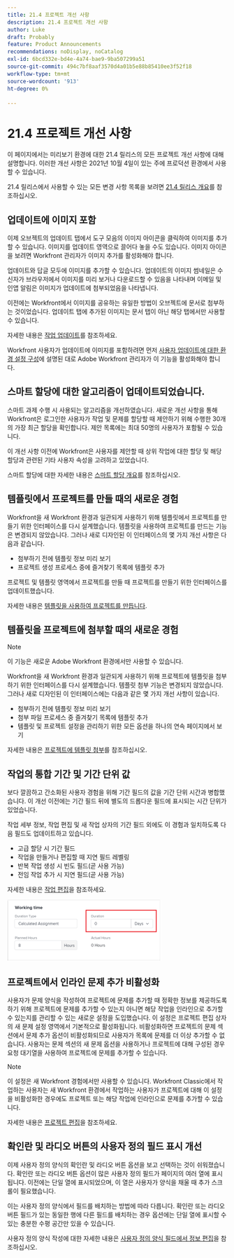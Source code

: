 ```yaml
---
title: 21.4 프로젝트 개선 사항
description: 21.4 프로젝트 개선 사항
author: Luke
draft: Probably
feature: Product Announcements
recommendations: noDisplay, noCatalog
exl-id: 6bcd332e-bd4e-4a74-bae9-9ba507299a51
source-git-commit: 494c7bf8aaf3570d4a01b5e88b85410ee3f52f18
workflow-type: tm+mt
source-wordcount: '913'
ht-degree: 0%

---
```


# 21.4 프로젝트 개선 사항

이 페이지에서는 미리보기 환경에 대한 21.4 릴리스의 모든 프로젝트 개선 사항에 대해 설명합니다. 이러한 개선 사항은 2021년 10월 4일이 있는 주에 프로덕션 환경에서 사용할 수 있습니다.

21.4 릴리스에서 사용할 수 있는 모든 변경 사항 목록을 보려면 [21.4 릴리스 개요](../../../product-announcements/product-releases/21.4-release-activity/21-4-release-overview.md)를 참조하십시오.

## 업데이트에 이미지 포함

이제 오브젝트의 업데이트 탭에서 도구 모음의 이미지 아이콘을 클릭하여 이미지를 추가할 수 있습니다. 이미지를 업데이트 영역으로 끌어다 놓을 수도 있습니다. 이미지 아이콘을 보려면 Workfront 관리자가 이미지 추가를 활성화해야 합니다.

업데이트와 답글 모두에 이미지를 추가할 수 있습니다. 업데이트의 이미지 썸네일은 수신자가 브라우저에서 이미지를 미리 보거나 다운로드할 수 있음을 나타내며 이메일 및 인앱 알림은 이미지가 업데이트에 첨부되었음을 나타냅니다.

이전에는 Workfront에서 이미지를 공유하는 유일한 방법이 오브젝트에 문서로 첨부하는 것이었습니다. 업데이트 탭에 추가된 이미지는 문서 탭이 아닌 해당 탭에서만 사용할 수 있습니다.

자세한 내용은 [작업 업데이트](../../../workfront-basics/updating-work-items-and-viewing-updates/update-work.md)를 참조하세요.

Workfront 사용자가 업데이트에 이미지를 포함하려면 먼저 [사용자 업데이트에 대한 환경 설정 구성](../../../administration-and-setup/set-up-workfront/system-tracked-update-feeds/configure-preferences-user-updates.md)에 설명된 대로 Adobe Workfront 관리자가 이 기능을 활성화해야 합니다.

## 스마트 할당에 대한 알고리즘이 업데이트되었습니다.

스마트 과제 수행 시 사용되는 알고리즘을 개선하였습니다. 새로운 개선 사항을 통해 Workfront은 로그인한 사용자가 작업 및 문제를 할당할 때 제안하기 위해 수행한 30개의 가장 최근 할당을 확인합니다. 제안 목록에는 최대 50명의 사용자가 포함될 수 있습니다.

이 개선 사항 이전에 Workfront은 사용자를 제안할 때 상위 작업에 대한 할당 및 해당 할당과 관련된 기타 사용자 속성을 고려하고 있었습니다.

스마트 할당에 대한 자세한 내용은 [스마트 할당 개요](../../../manage-work/tasks/assign-tasks/smart-assignments.md)를 참조하십시오.

## 템플릿에서 프로젝트를 만들 때의 새로운 경험

Workfront을 새 Workfront 환경과 일관되게 사용하기 위해 템플릿에서 프로젝트를 만들기 위한 인터페이스를 다시 설계했습니다. 템플릿을 사용하여 프로젝트를 만드는 기능은 변경되지 않았습니다. 그러나 새로 디자인된 이 인터페이스의 몇 가지 개선 사항은 다음과 같습니다.

* 첨부하기 전에 템플릿 정보 미리 보기
* 프로젝트 생성 프로세스 중에 즐겨찾기 목록에 템플릿 추가

프로젝트 및 템플릿 영역에서 프로젝트를 만들 때 프로젝트를 만들기 위한 인터페이스를 업데이트했습니다.

자세한 내용은 [템플릿을 사용하여 프로젝트를 만듭니다](../../../manage-work/projects/create-projects/create-project-from-template.md).

## 템플릿을 프로젝트에 첨부할 때의 새로운 경험

>[!NOTE]
>
>이 기능은 새로운 Adobe Workfront 환경에서만 사용할 수 있습니다.

Workfront을 새 Workfront 환경과 일관되게 사용하기 위해 프로젝트에 템플릿을 첨부하기 위한 인터페이스를 다시 설계했습니다. 템플릿 첨부 기능은 변경되지 않았습니다. 그러나 새로 디자인된 이 인터페이스에는 다음과 같은 몇 가지 개선 사항이 있습니다.

* 첨부하기 전에 템플릿 정보 미리 보기
* 첨부 파일 프로세스 중 즐겨찾기 목록에 템플릿 추가
* 템플릿 및 프로젝트 설정을 관리하기 위한 모든 옵션을 하나의 연속 페이지에서 보기

자세한 내용은 [프로젝트에 템플릿 첨부](../../../manage-work/projects/create-and-manage-templates/attach-template-to-project.md)를 참조하십시오.

## 작업의 통합 기간 및 기간 단위 값

보다 깔끔하고 간소화된 사용자 경험을 위해 기간 필드의 값을 기간 단위 시간과 병합했습니다. 이 개선 이전에는 기간 필드 뒤에 별도의 드롭다운 필드에 표시되는 시간 단위가 있었습니다.

작업 세부 정보, 작업 편집 및 새 작업 상자의 기간 필드 외에도 이 경험과 일치하도록 다음 필드도 업데이트하고 있습니다.

* 고급 할당 시 기간 필드
* 작업을 만들거나 편집할 때 지연 필드 레벨링
* 반복 작업 생성 시 빈도 필드(곧 사용 가능)
* 전임 작업 추가 시 지연 필드(곧 사용 가능)

자세한 내용은 [작업 편집](../../../manage-work/tasks/manage-tasks/edit-tasks.md)을 참조하세요.

![기간 필드](assets/duration-combined-field-350x139.png)

## 프로젝트에서 인라인 문제 추가 비활성화

사용자가 문제 양식을 작성하여 프로젝트에 문제를 추가할 때 정확한 정보를 제공하도록 하기 위해 프로젝트에 문제를 추가할 수 있는지 아니면 해당 작업을 인라인으로 추가할 수 있는지를 관리할 수 있는 새로운 설정을 도입했습니다. 이 설정은 프로젝트 편집 상자의 새 문제 설정 영역에서 기본적으로 활성화됩니다. 비활성화하면 프로젝트의 문제 섹션에서 문제 추가 옵션이 비활성화되므로 사용자가 목록에 문제를 더 이상 추가할 수 없습니다. 사용자는 문제 섹션의 새 문제 옵션을 사용하거나 프로젝트에 대해 구성된 경우 요청 대기열을 사용하여 프로젝트에 문제를 추가할 수 있습니다.

>[!NOTE]
>
>이 설정은 새 Workfront 경험에서만 사용할 수 있습니다. Workfront Classic에서 작업하는 사용자는 새 Workfront 환경에서 작업하는 사용자가 프로젝트에 대해 이 설정을 비활성화한 경우에도 프로젝트 또는 해당 작업에 인라인으로 문제를 추가할 수 있습니다.

자세한 내용은 [프로젝트 편집](../../../manage-work/projects/manage-projects/edit-projects.md)을 참조하세요.

## 확인란 및 라디오 버튼의 사용자 정의 필드 표시 개선

이제 사용자 정의 양식의 확인란 및 라디오 버튼 옵션을 보고 선택하는 것이 쉬워졌습니다. 확인란 또는 라디오 버튼 옵션이 많은 사용자 정의 필드가 페이지의 여러 열에 표시됩니다. 이전에는 단일 열에 표시되었으며, 이 열은 사용자가 양식을 채울 때 추가 스크롤이 필요했습니다.

이는 사용자 정의 양식에서 필드를 배치하는 방법에 따라 다릅니다. 확인란 또는 라디오 버튼 필드가 있는 동일한 행에 다른 필드를 배치하는 경우 옵션에는 단일 열에 표시할 수 있는 충분한 수평 공간만 있을 수 있습니다.

사용자 정의 양식 작성에 대한 자세한 내용은 [사용자 정의 양식 필드에서 정보 편집](../../../workfront-basics/work-with-custom-forms/edit-custom-forms.md)을 참조하십시오.

